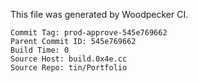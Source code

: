   This file was generated by Woodpecker CI.
  ```
  Commit Tag: prod-approve-545e769662
  Parent Commit ID: 545e769662
  Build Time: 0
  Source Host: build.0x4e.cc
  Source Repo: tin/Portfolio
  ```
